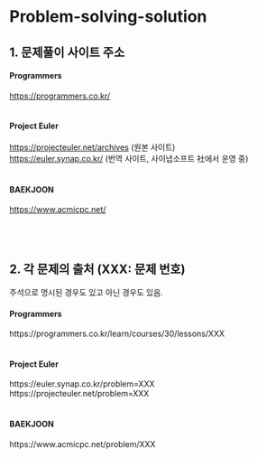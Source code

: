 # Problem-solving-solution
## 1. 문제풀이 사이트 주소
#### Programmers  
https://programmers.co.kr/  
<br/>
#### Project Euler  
https://projecteuler.net/archives (원본 사이트)  
https://euler.synap.co.kr/        (번역 사이트, 사이냅소프트 社에서 운영 중)  
<br/>
#### BAEKJOON
https://www.acmicpc.net/  
<br/>
<br/>
<br/>
## 2. 각 문제의 출처 (XXX: 문제 번호)  
주석으로 명시된 경우도 있고 아닌 경우도 있음.  
#### Programmers  
https:/<hi1>/programmers.co.kr/learn/courses/30/lessons/XXX  
<br/>
#### Project Euler  
https://<hi1>euler.synap.co.kr/problem=XXX  
https://<hi1>projecteuler.net/problem=XXX  
<br/>
#### BAEKJOON  
https://<hi1>www<hi1>.acmicpc.net/problem/XXX

